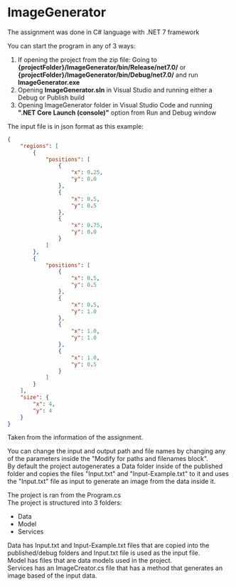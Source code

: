 # ImageGenerator

The assignment was done in C# language with .NET 7 framework

You can start the program in any of 3 ways:  
1. If opening the project from the zip file: Going to **{projectFolder}/ImageGenerator/bin/Release/net7.0/** or **{projectFolder}/ImageGenerator/bin/Debug/net7.0/** and run **ImageGenerator.exe**  
2. Opening **ImageGenerator.sln** in Visual Studio and running either a Debug or Publish build  
3. Opening ImageGenerator folder in Visual Studio Code and running **".NET Core Launch (console)"** option from Run and Debug window  

The input file is in json format as this example:

```json
{
    "regions": [
        {
            "positions": [
                {
                    "x": 0.25,
                    "y": 0.0
                },
                {
                    "x": 0.5,
                    "y": 0.5
                },
                {
                    "x": 0.75,
                    "y": 0.0
                }
            ]
        },
        {
            "positions": [
                {
                    "x": 0.5,
                    "y": 0.5
                },
                {
                    "x": 0.5,
                    "y": 1.0
                },
                {
                    "x": 1.0,
                    "y": 1.0
                },
                {
                    "x": 1.0,
                    "y": 0.5
                }
            ]
        }
    ],
    "size": {
        "x": 4,
        "y": 4
    }
}
```

Taken from the information of the assignment.

You can change the input and output path and file names by changing any of the parameters inside the "Modify for paths and filenames block".  
By default the project autogenerates a Data folder inside of the published folder and copies the files "Input.txt" and "Input-Example.txt" to it and uses the "Input.txt" file as input to generate an image from the data inside it.  

The project is ran from the Program.cs    
The project is structured into 3 folders:
- Data
- Model
- Services

Data has Input.txt and Input-Example.txt files that are copied into the published/debug folders and Input.txt file is used as the input file.  
Model has files that are data models used in the project.  
Services has an ImageCreator.cs file that has a method that generates an image based of the input data.  
